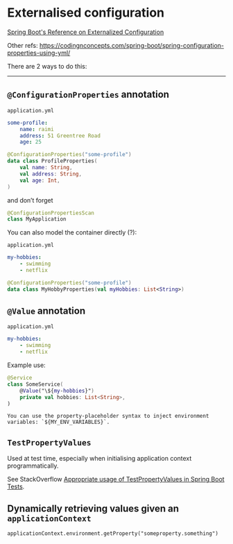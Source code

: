 # Externalised configuration

[Spring Boot's Reference on Externalized Configuration](https://docs.spring.io/spring-boot/docs/current/reference/htmlsingle/#features.external-config)

Other refs: https://codingnconcepts.com/spring-boot/spring-configuration-properties-using-yml/

There are 2 ways to do this:

<!-- toc -->

---

## `@ConfigurationProperties` annotation

`application.yml`

```yml
some-profile:
    name: raimi
    address: 51 Greentree Road
    age: 25
```

```kotlin
@ConfigurationProperties("some-profile")
data class ProfileProperties(
    val name: String,
    val address: String,
    val age: Int,
)
```

and don’t forget

```kotlin
@ConfigurationPropertiesScan
class MyApplication
```

You can also model the container directly (?):

`application.yml`

```yml
my-hobbies:
    - swimming
    - netflix
```

```kotlin
@ConfigurationProperties("some-profile")
data class MyHobbyProperties(val myHobbies: List<String>)
```

## `@Value` annotation

`application.yml`

```yml
my-hobbies:
    - swimming
    - netflix
```

Example use:

```kotlin
@Service
class SomeService(
    @Value("\${my-hobbies}")
    private val hobbies: List<String>,
)
```

~~~admonish tip="Environment variables"
You can use the property-placeholder syntax to inject environment variables: `${MY_ENV_VARIABLES}`.
~~~

## `TestPropertyValues`

Used at test time, especially when initialising application context programmatically.

See StackOverflow [Appropriate usage of TestPropertyValues in Spring Boot Tests](https://stackoverflow.com/q/54718995).

## Dynamically retrieving values given an `applicationContext`

```
applicationContext.environment.getProperty("someproperty.something")
```
